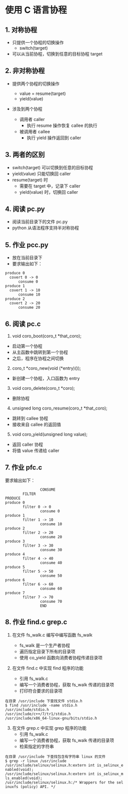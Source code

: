 # 使用 C 语言协程

## 1. 对称协程

+ 只提供一个协程的切换操作
  - switch(target)
+ 可以从当前协程，切换到任意的目标协程 target 

## 2. 非对称协程

+ 提供两个协程的切换操作
  - value = resume(target)
  - yield(value)

+ 涉及到两个协程
  - 调用者 caller
    * 执行 resume 操作恢复 callee 的执行
  - 被调用者 callee
    * 执行 yield 操作返回到 caller

## 3. 两者的区别

+ switch(target) 可以切换到任意的目标协程
+ yield(value) 只能切换回 caller
+ resume(target) 时
  - 需要在 target 中，记录下 caller
  - yield(value) 时，切换回 caller 

## 4. 阅读 pc.py

+ 阅读当前目录下的文件 pc.py
+ python 从语法程序支持半对称协程

## 5. 作业 pcc.py

+ 放在当前目录下
+ 要求输出如下：

```
produce 0
  covert 0 -> 0
      consume 0
produce 1
  covert 1 -> 10
      consume 10
produce 2
  covert 2 -> 20
      consume 20
```

## 6. 阅读 pc.c

1. void coro_boot(coro_t *that_coro);
+ 启动第一个协程
+ 从主函数中跳转到第一个协程
+ 之后，程序在协程之间切换

2. coro_t *coro_new(void (*entry)());
+ 新创建一个协程，入口函数为 entry

3. void coro_delete(coro_t *coro);
+ 删除协程

4. unsigned long coro_resume(coro_t *that_coro);
+ 跳转到 callee 协程
+ 接收来自 callee 的返回值 

5. void coro_yield(unsigned long value);
+ 返回 caller 协程
+ 将值 value 传递给 caller

## 7. 作业 pfc.c

要求输出如下：

```
                CONSUME
        FILTER
PRODUCE
produce 0
        filter 0 -> 0
                consume 0
produce 1
        filter 1 -> 10
                consume 10
produce 2
        filter 2 -> 20
                consume 20
produce 3
        filter 3 -> 30
                consume 30
produce 4
        filter 4 -> 40
                consume 40
produce 5
        filter 5 -> 50
                consume 50
produce 6
        filter 6 -> 60
                consume 60
produce 7
        filter 7 -> 70
                consume 70
                END
```

## 8. 作业 find.c grep.c 

1. 在文件 fs_walk.c 编写中编写函数 fs_walk
   + fs_walk 是一个生产者协程
   + 遍历指定目录下所有的目录项
   + 使用 co_yield 函数向消费者协程传递目录项

2. 在文件 find.c 中实现 find 程序的功能
   + 引用 fs_walk.c 
   + 编写一个消费者协程，获取 fs_walk 传递的目录项
   + 打印符合要求的目录项 

```
在目录 /usr/include 下查找文件 stdio.h
$ find /usr/include -name stdio.h
/usr/include/stdio.h
/usr/include/c++/7/tr1/stdio.h
/usr/include/x86_64-linux-gnu/bits/stdio.h
```

3. 在文件 grep.c 中实现 grep 程序的功能
   + 引用 fs_walk.c 
   + 编写一个消费者协程，获取 fs_walk 传递的目录项
   + 检索指定的字符串 

```
在目录 /usr/include 下查找包含有字符串 linux 的文件
$ grep -r linux /usr/include
/usr/include/selinux/selinux.h:extern int is_selinux_e
nabled(void);
/usr/include/selinux/selinux.h:extern int is_selinux_m
ls_enabled(void);
/usr/include/selinux/selinux.h:/* Wrappers for the sel
inuxfs (policy) API. */
```

```

